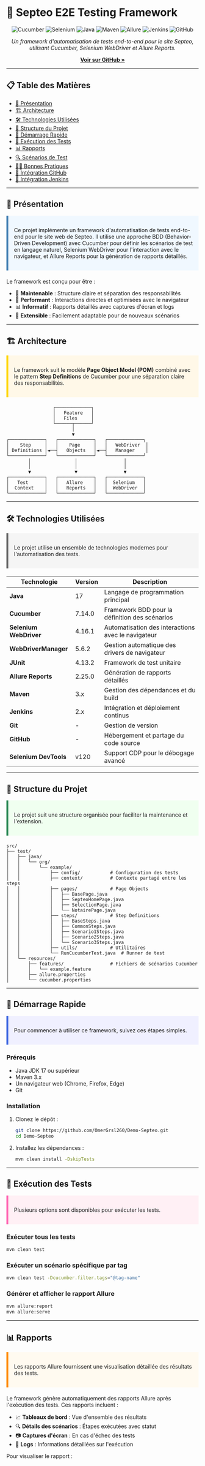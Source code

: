 # 🚀 Septeo E2E Testing Framework

<div align="center">
  <img src="https://img.shields.io/badge/Cucumber-23D96C?style=for-the-badge&logo=cucumber&logoColor=white" alt="Cucumber" />
  <img src="https://img.shields.io/badge/Selenium-43B02A?style=for-the-badge&logo=selenium&logoColor=white" alt="Selenium" />
  <img src="https://img.shields.io/badge/Java-ED8B00?style=for-the-badge&logo=openjdk&logoColor=white" alt="Java" />
  <img src="https://img.shields.io/badge/Maven-C71A36?style=for-the-badge&logo=apache-maven&logoColor=white" alt="Maven" />
  <img src="https://img.shields.io/badge/Allure-2E5783?style=for-the-badge&logo=allure&logoColor=white" alt="Allure" />
  <img src="https://img.shields.io/badge/Jenkins-D24939?style=for-the-badge&logo=jenkins&logoColor=white" alt="Jenkins" />
  <img src="https://img.shields.io/badge/GitHub-181717?style=for-the-badge&logo=github&logoColor=white" alt="GitHub" />
</div>

<div align="center">
  <p><i>Un framework d'automatisation de tests end-to-end pour le site Septeo, utilisant Cucumber, Selenium WebDriver et Allure Reports.</i></p>
  <a href="https://github.com/OmerGrsl260/Demo-Septeo"><strong>Voir sur GitHub »</strong></a>
</div>

---

## 📋 Table des Matières

- [🌟 Présentation](#-présentation)
- [🏗️ Architecture](#️-architecture)
- [🛠️ Technologies Utilisées](#️-technologies-utilisées)
- [📁 Structure du Projet](#-structure-du-projet)
- [🚀 Démarrage Rapide](#-démarrage-rapide)
- [🧪 Exécution des Tests](#-exécution-des-tests)
- [📊 Rapports](#-rapports)
- [🔍 Scénarios de Test](#-scénarios-de-test)
- [👨‍💻 Bonnes Pratiques](#-bonnes-pratiques)
- [🔄 Intégration GitHub](#-intégration-github)
- [🔄 Intégration Jenkins](#-intégration-jenkins)

---

## 🌟 Présentation

<div style="background-color: #f0f8ff; padding: 15px; border-left: 5px solid #4682b4; margin-bottom: 20px;">
  <p>Ce projet implémente un framework d'automatisation de tests end-to-end pour le site web de Septeo. Il utilise une approche BDD (Behavior-Driven Development) avec Cucumber pour définir les scénarios de test en langage naturel, Selenium WebDriver pour l'interaction avec le navigateur, et Allure Reports pour la génération de rapports détaillés.</p>
</div>

Le framework est conçu pour être :
- 🔄 **Maintenable** : Structure claire et séparation des responsabilités
- 🚀 **Performant** : Interactions directes et optimisées avec le navigateur
- 📊 **Informatif** : Rapports détaillés avec captures d'écran et logs
- 🧩 **Extensible** : Facilement adaptable pour de nouveaux scénarios

---

## 🏗️ Architecture

<div style="background-color: #fff8e8; padding: 15px; border-left: 5px solid #ffd700; margin-bottom: 20px;">
  <p>Le framework suit le modèle <strong>Page Object Model (POM)</strong> combiné avec le pattern <strong>Step Definitions</strong> de Cucumber pour une séparation claire des responsabilités.</p>
</div>

```
                 ┌─────────────┐
                 │   Feature   │
                 │   Files     │
                 └──────┬──────┘
                        │
                        ▼
┌─────────────┐   ┌─────────────┐   ┌─────────────┐
│    Step     │   │    Page     │   │   WebDriver  │
│ Definitions │◄──┤   Objects   │◄──┤   Manager    │
└─────────────┘   └─────────────┘   └─────────────┘
        │                │                 │
        │                │                 │
        ▼                ▼                 ▼
┌─────────────┐   ┌─────────────┐   ┌─────────────┐
│   Test      │   │   Allure    │   │  Selenium   │
│  Context    │   │   Reports   │   │  WebDriver  │
└─────────────┘   └─────────────┘   └─────────────┘
```

---

## 🛠️ Technologies Utilisées

<div style="background-color: #f5f5f5; padding: 15px; border-left: 5px solid #696969; margin-bottom: 20px;">
  <p>Le projet utilise un ensemble de technologies modernes pour l'automatisation des tests.</p>
</div>

| Technologie | Version | Description |
|-------------|---------|-------------|
| **Java** | 17 | Langage de programmation principal |
| **Cucumber** | 7.14.0 | Framework BDD pour la définition des scénarios |
| **Selenium WebDriver** | 4.16.1 | Automatisation des interactions avec le navigateur |
| **WebDriverManager** | 5.6.2 | Gestion automatique des drivers de navigateur |
| **JUnit** | 4.13.2 | Framework de test unitaire |
| **Allure Reports** | 2.25.0 | Génération de rapports détaillés |
| **Maven** | 3.x | Gestion des dépendances et du build |
| **Jenkins** | 2.x | Intégration et déploiement continus |
| **Git** | - | Gestion de version |
| **GitHub** | - | Hébergement et partage du code source |
| **Selenium DevTools** | v120 | Support CDP pour le débogage avancé |

---

## 📁 Structure du Projet

<div style="background-color: #f0fff0; padding: 15px; border-left: 5px solid #2e8b57; margin-bottom: 20px;">
  <p>Le projet suit une structure organisée pour faciliter la maintenance et l'extension.</p>
</div>

```
src/
├── test/
│   ├── java/
│   │   └── org/
│   │       └── example/
│   │           ├── config/           # Configuration des tests
│   │           ├── context/          # Contexte partagé entre les steps
│   │           ├── pages/            # Page Objects
│   │           │   ├── BasePage.java
│   │           │   ├── SepteoHomePage.java
│   │           │   ├── SelectionPage.java
│   │           │   └── NotairePage.java
│   │           ├── steps/            # Step Definitions
│   │           │   ├── BaseSteps.java
│   │           │   ├── CommonSteps.java
│   │           │   ├── Scenario1Steps.java
│   │           │   ├── Scenario2Steps.java
│   │           │   └── Scenario3Steps.java
│   │           ├── utils/            # Utilitaires
│   │           └── RunCucumberTest.java  # Runner de test
│   └── resources/
│       ├── features/                 # Fichiers de scénarios Cucumber
│       │   └── example.feature
│       ├── allure.properties
│       └── cucumber.properties
```

---

## 🚀 Démarrage Rapide

<div style="background-color: #f0f0ff; padding: 15px; border-left: 5px solid #4169e1; margin-bottom: 20px;">
  <p>Pour commencer à utiliser ce framework, suivez ces étapes simples.</p>
</div>

### Prérequis

- Java JDK 17 ou supérieur
- Maven 3.x
- Un navigateur web (Chrome, Firefox, Edge)
- Git

### Installation

1. Clonez le dépôt :
   ```bash
   git clone https://github.com/OmerGrsl260/Demo-Septeo.git
   cd Demo-Septeo
   ```

2. Installez les dépendances :
   ```bash
   mvn clean install -DskipTests
   ```

---

## 🧪 Exécution des Tests

<div style="background-color: #fff0f5; padding: 15px; border-left: 5px solid #ff69b4; margin-bottom: 20px;">
  <p>Plusieurs options sont disponibles pour exécuter les tests.</p>
</div>

### Exécuter tous les tests

```bash
mvn clean test
```

### Exécuter un scénario spécifique par tag

```bash
mvn clean test -Dcucumber.filter.tags="@tag-name"
```

### Générer et afficher le rapport Allure

```bash
mvn allure:report
mvn allure:serve
```

---

## 📊 Rapports

<div style="background-color: #fffaf0; padding: 15px; border-left: 5px solid #ff8c00; margin-bottom: 20px;">
  <p>Les rapports Allure fournissent une visualisation détaillée des résultats des tests.</p>
</div>

Le framework génère automatiquement des rapports Allure après l'exécution des tests. Ces rapports incluent :

- 📈 **Tableaux de bord** : Vue d'ensemble des résultats
- 🔍 **Détails des scénarios** : Étapes exécutées avec statut
- 📷 **Captures d'écran** : En cas d'échec des tests
- 📝 **Logs** : Informations détaillées sur l'exécution

Pour visualiser le rapport :

```